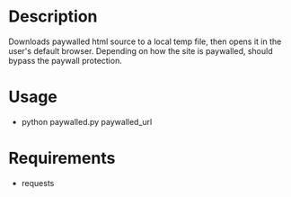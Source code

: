# Description
Downloads paywalled html source to a local temp file, then opens it in the user's default browser. Depending on how the site is paywalled, should bypass the paywall protection.

# Usage
* python paywalled.py paywalled_url

# Requirements
* requests
